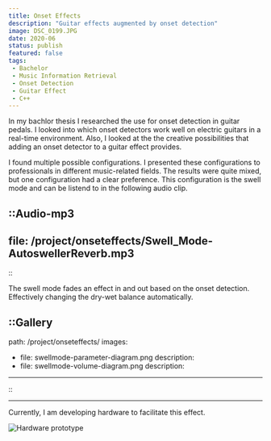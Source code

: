 ```yaml
---
title: Onset Effects
description: "Guitar effects augmented by onset detection"
image: DSC_0199.JPG
date: 2020-06
status: publish
featured: false
tags:
 - Bachelor
 - Music Information Retrieval
 - Onset Detection
 - Guitar Effect
 - C++
---
```


In my bachlor thesis I researched the use for onset detection in guitar pedals. I looked into which onset detectors work well on electric guitars in a real-time environment. Also, I looked at the the creative possibilities that adding an onset detector to a guitar effect provides.

I found multiple possible configurations. I presented these configurations to professionals in different music-related fields. The results were quite mixed, but one configuration had a clear preference. This configuration is the swell mode and can be listend to in the following audio clip.

::Audio-mp3
---
file: /project/onseteffects/Swell_Mode-AutoswellerReverb.mp3
---
::

The swell mode fades an effect in and out based on the onset detection. Effectively changing the dry-wet balance automatically.

::Gallery
---
path: /project/onseteffects/
images:
- file: swellmode-parameter-diagram.png
  description: 
- file: swellmode-volume-diagram.png
  description: 
---
::

---

Currently, I am developing hardware to facilitate this effect.

![Hardware prototype](/project/onseteffects/hardware_prototype.jpg)
